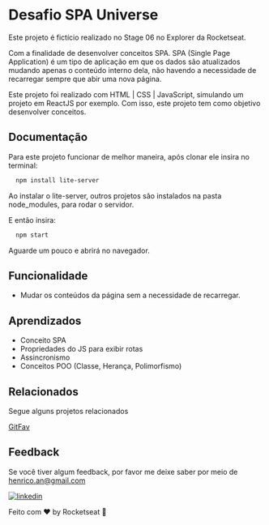 
# Desafio SPA Universe

Este projeto é fictício realizado no Stage 06 no Explorer da Rocketseat.

Com a finalidade de desenvolver conceitos SPA. SPA (Single Page Application) é um tipo de aplicação em que os dados são atualizados mudando apenas o conteúdo interno dela, não havendo a necessidade de recarregar sempre que abir uma nova página.

Este projeto foi realizado com HTML | CSS | JavaScript, simulando um projeto em ReactJS por exemplo. Com isso, este projeto tem como objetivo desenvolver conceitos.

## Documentação

Para este projeto funcionar de melhor maneira, após clonar ele insira no terminal:

```bash
  npm install lite-server
```
Ao instalar o lite-server, outros projetos são instalados na pasta node_modules, para rodar o servidor.

E então insira:

```bash
  npm start
```

Aguarde um pouco e abrirá no navegador.


## Funcionalidade

- Mudar os conteúdos da página sem a necessidade de recarregar.


## Aprendizados

- Conceito SPA
- Propriedades do JS para exibir rotas
- Assincronismo
- Conceitos POO (Classe, Herança, Polimorfismo)

## Relacionados

Segue alguns projetos relacionados

[GitFav](https://github.com/HenricoAngolera/GitFav)

## Feedback

Se você tiver algum feedback, por favor me deixe saber por meio de henrico.an@gmail.com

[![linkedin](https://img.shields.io/badge/linkedin-0A66C2?style=for-the-badge&logo=linkedin&logoColor=white)](https://www.linkedin.com/in/henrico-angolera-b89515243)

Feito com ♥ by Rocketseat 👋
